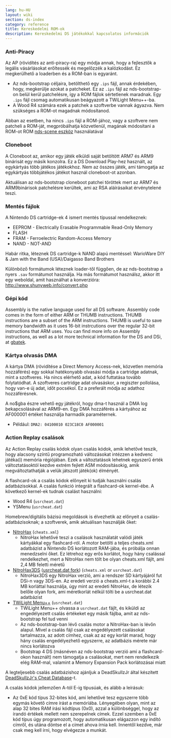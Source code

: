```yaml
---
lang: hu-HU
layout: wiki
section: ds-index
category: reference
title: Kereskedelmi ROM-ok
description: Kereskedelmi DS játékokkal kapcsolatos információk
---
```


### Anti-Piracy
Az AP (rövidítés az anti-piracy-ra) egy módja annak, hogy a fejlesztők a legális vásárlásokat erőltessék és megelőzzék a kalózkodást. Ez megkerülhető a loaderben és a ROM-ban is egyaránt.

- Az nds-bootstrap céljaira, betölthető egy `.ips` fájl, annak érdekében, hogy, megkerülje azokat a patcheket. Ez az `.ips` fájl az nds-bootstrap-on belül kerül patchelésre, így a ROM fájlok sértetlenek maradnak. Egy `.ips` fájl csomag automatikusan beágyazott a TWiLight Menu++-ba.
- A Wood R4 számára ezek a patchek a szoftverbe vannak ágyazva. Nem szükséges a ROM-ot magadnak módosítanod.

Abban az esetben, ha nincs `.ips` fájl a ROM-jához, vagy a szoftvere nem patcheli a ROM-ját, megpróbálhatja közvetlenül, magának módosítani a ROM-ot ROM [nds-scene eszköz](https://gbatemp.net/download/retrogamefan-nds-rom-tool-v1-0_b1215.35735/) használatával

### Cloneboot
A Cloneboot az, amikor egy játék elküldi saját betöltött ARM7 és ARM9 binárisát egy másik konzolra. Ez a DS Download Play-hez használt, az egykártyás több játékos játékokhoz. Nem az összes játék, ami támogatja az egykártyás többjátékos játékot használ cloneboot-ot azonban.

Aktuálisan az nds-bootstrap cloneboot patchei töröttek mert az ARM7 és ARM9binárisok patchelésre kerültek, ami az RSA aláírásaikat érvénytelené teszi.

### Mentés fájlok
A Nintendo DS cartridge-ek 4 ismert mentés típussal rendelkeznek:

- EEPROM - Electrically Erasable Programmable Read-Only Memory
- FLASH
- FRAM - Ferroelectric Random-Access Memory
- NAND - NOT-AND

Habár ritka, léteznek DS cartridge-k NAND alapú mentéssel: WarioWare DIY & Jam with the Band (USA)/Daigasso Band Brothers

Különböző formátumok léteznek loader-től függően, de az nds-bootstrap a nyers `.sav` formátumot használja. Ha más formátumot használsz, akkor itt egy weboldal, amit használhat a konverzióra: http://www.shunyweb.info/convert.php

### Gépi kód
Assembly is the native language used for all DS software. Assembly code comes in the form of either ARM or THUMB instructions. THUMB instructions are a subset of the ARM instructions. THUMB is useful to save memory bandwidth as it uses 16-bit instrcutions over the regular 32-bit instructions that ARM uses. You can find more info on Assembly instructions, as well as a lot more technical information for the DS and DSi, at [gbatek](https://problemkaputt.de/gbatek.htm).

### Kártya olvasás DMA
A kártya DMA (rövidítése a Direct Memory Access-nek, közvetlen memória hozzáférés) egy sokkal hatékonyabb olvasási módja a cartridge adatnak, mint a szoftveres. Ha nincs elérhető adat, a kód futtatása tovább folytatódhat. A szoftveres cartridge adat olvasáskor, a regiszter pollolása, hogy van-e új adat, időt pocsékol. Ez a preferált módja az adathoz hozzáférésnek.

A no$gba észre vehető egy játékról, hogy dma-t használ a DMA log bekapcsolásával az ARM9-en. Egy DMA hozzáférés a kártyához az AF000001 értéket használja harmadik paraméternek.
- Például: `DMA2: 04100010 023C18C0 AF000001`

### Action Replay csalások
Az Action Replay csalás kódok olyan csalás kódok, amik lehetővé teszik, hogy alacsony színtű programozható változásokat intézzen a kedvenc játéka(i) memória régiójában. Ezek a változtatások lehetnek egyszerű érték változtatásoktól kezdve extrém fejlett ASM módosításokig, amik megváltoztathatják a velük játszott játék(ok) élményét.

A flashcard-ok a csalás kódok előnyeit ki tudják használni csalás adatbázisokkal. A csalás funkció integrált a flashcard-ok kernel-ébe. A következő kernel-ek tudnak csalást használni:
- Wood R4 (`usrcheat.dat`)
- YSMenu (`usrcheat.dat`)

Homebrew/digitális bázisú megoldások is élvezhetik az előnyeit a csalás-adatbázisoknak; a szoftverek, amik aktuálisan használják őket:
- [NitroHax](https://www.chishm.com/NitroHax) (`cheats.xml`)
  - NitroHax lehetővé teszi a csalások használatát valódi játék kártyákkal egy flashcard-ról. A motor betölti a teljes cheats.xml adatbázist a Nintendo DS korlátozott RAM-jába, és próbálja onnan menedzselni őket. Ez létrehoz egy erős korlátot, hogy hány csalással rendelkezhet, mert a NitroHax nem tölt be olyan cheats.xml fájlt, ami 2,4 MB feletti méretű
- [NitroHax3DS](https://github.com/ahezard/NitroHax3DS/releases) ([usrcheat.dat fork](https://github.com/Epicpkmn11/NitroHax3DS/releases)) (`cheats.xml` or `usrcheat.dat`)
  - NitroHax3DS egy NitroHax verzió, ami a rendszer SD kártyájáról fut DSi-n vagy 3DS-en. Az eredeti verzió a cheats.xml-t a korábbi 2.4 MB korláttal használja, úgy mint az eredeti NitroHax, de létezik belőle olyan fork, ami méretkorlát nélkül tölti be a usrcheat.dat adatbázist
- [TWiLight Menu++](https://github.com/DS-Homebrew/TWiLightMenu/releases) (`usrcheat.dat`)
  - TWiLight Menu++ olvassa a `usrcheat.dat` fájlt, és kiküldi az engedélyezett csalás értékeket egy másik fájlba, amit az nds-bootstrap fel tud venni
  - Az nds-bootstrap-ban lévő csalás motor a NitroHax-ban is lévőn alapul. Mivel a csalás fájl csak az engedélyezett csalásokat tartalmazza, az adott címhez, csak az az egy korlát marad, hogy hány csalás engedélyezhető egyszerre, az adatbázis mérete már nincs korlátozva
  - Bootstrap 4 DS (másnéven az nds-bootstrap verzió ami a flashcard-okon használt) nem támogatja a csalásokat, mert nem rendelkezik elég RAM-mal, valamint a Memory Expansion Pack korlátozásai miatt

A legteljesebb csalás adatbázishoz ajánljuk a DeadSkullzJr által készített [DeadSkullzJr's Cheat Database](https://gbatemp.net/threads/deadskullzjrs-nds-cheat-databases.488711)-t.

A csalás kódok jellemzően A-tól E-ig típusúak, és alább a leírásuk:

- Az 0xE kód típus 32-bites kód, ami lehetővé tesz egyszerre több egymás követő címre írást a memóriába. Lényegében olyan, mint az alap 32 bites RAM írási kódtípus (0x0), azzal a különbséggel, hogy az írandó értékek mellett nem szerepelnek címek. Ezzel szemben a 0xE kód típus úgy programozott, hogy automatikusan elágazzon egy indító címről, és utána döntse el a címet ahova írnia kell. Innentől kezdve, már csak meg kell írni, hogy elvégezze a munkát.
